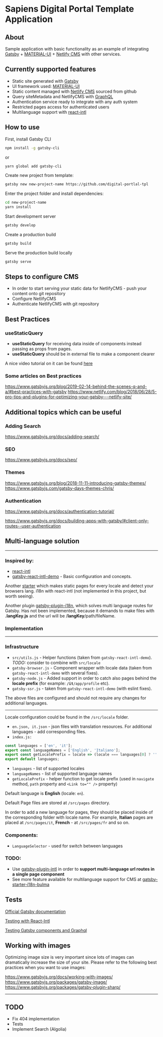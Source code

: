 # Sapiens Digital Portal Template Application

## About

Sample application with basic functionality as an example of integrating [Gatsby](https://www.gatsbyjs.org/) + [MATERIAL-UI](https://material-ui.com/) + [Netlify CMS](https://www.netlifycms.org/) with other services.

## Currently supported features

- Static site generated with [Gatsby](https://www.gatsbyjs.org/)
- UI framework used: [MATERIAL-UI](https://material-ui.com/)
- Static content managed with [Netlify CMS](https://www.netlifycms.org/) sourced from github
- Query siteMetadata and NetlifyCMS with [GraphQL](https://graphql.org/)
- Authentication service ready to integrate with any auth system
- Restricted pages access for authenticated users
- Multilanguage support with [react-intl](https://github.com/formatjs/react-intl)

## How to use

First, install Gatsby CLI

```sh
npm install -g gatsby-cli
```

or

```sh
yarn global add gatsby-cli
```

<!-- Download the example [or clone the repo](https://github.com/mui-org/material-ui): -->

<!--
```sh
curl https://codeload.github.com/mui-org/material-ui/tar.gz/next | tar -xz --strip=2  material-ui-next/examples/gatsby-next
cd gatsby-next
``` -->

Create new project from template:

```sh
gatsby new new-project-name https://github.com/digital-portlal-tpl
```

Enter the project folder and install dependencies:

```sh
cd new-project-name
yarn install
```

Start development server

```sh
gatsby develop
```

Create a production build

```sh
gatsby build
```

Serve the production build locally

```sh
gatsby serve
```

## Steps to configure CMS

- In order to start serving your static data for NetlifyCMS - push your content onto git repository
- Configure NetlifyCMS
- Authenticate NetlifyCMS with git repository

## Best Practices

### useStaticQuery

- **useStaticQuery** for receiving data inside of components instead passing as props from pages.
- **useStaticQuery** should be in external file to make a component clearer

A nice video tutorial on it can be found [here](https://egghead.io/lessons/gatsby-load-data-using-graphql-queries-directly-in-a-gatsby-v2-component-with-staticquery)

### Some articles on Best practices

https://www.gatsbyjs.org/blog/2019-02-14-behind-the-scenes-q-and-a/#best-practices-with-gatsby
https://www.netlify.com/blog/2018/06/28/5-pro-tips-and-plugins-for-optimizing-your-gatsby---netlify-site/

## Additional topics which can be useful

### Adding Search

https://www.gatsbyjs.org/docs/adding-search/

### SEO

https://www.gatsbyjs.org/docs/seo/

### Themes

https://www.gatsbyjs.org/blog/2018-11-11-introducing-gatsby-themes/
https://www.gatsbyjs.com/gatsby-days-themes-chris/

### Authentication

https://www.gatsbyjs.org/docs/authentication-tutorial/

https://www.gatsbyjs.org/docs/building-apps-with-gatsby/#client-only-routes--user-authentication

## Multi-language solution

---

### Inspired by:

- [react-intl](https://github.com/formatjs/react-intl)
- [gatsby-react-intl-demo](https://github.com/bmihelac/gatsby-react-intl-demo) - Basic configuration and concepts.

Another [starter](https://www.gatsbyjs.org/starters/tomekskuta/gatsby-starter-intl/) which makes static pages for every locale and detect your browsers lang. i18n with react-intl (not implemented in this project, but worth seeing).

Another plugin [gatsby-plugin-i18n](https://github.com/angeloocana/gatsby-plugin-i18n), which solves multi language routes for Gatsby.
Has not been implemented, because it demands to make files with **.langKey.js** and the url will be /**langKey**/path/fileName.

### Implementation

---

### Infrastructure

- `src/utils.js` - Helper functions (taken from `gatsby-react-intl-demo`). _TODO:_ consider to combine with `src/locale`
- `gatsby-browser.js` - Component wrapper with locale data (taken from `gatsby-react-intl-demo` with several fixes). 
- `gatsby-node.js` - Added support in order to catch also pages behind the **locale prefix** (for example: **`/it`**`/app/profile` etc).
- `gatsby-ssr.js` - taken from `gatsby-react-intl-demo` (with eslint fixes). 

The above files are configured and should not require any changes for additional languages.

---

Locale configuration could be found in the `/src/locale` folder.

- `en.json, it.json` - json files with translation resources. For additional languages - add corresponding files.
- `index.js:`

```js
const languages = ['en', 'it'];
export const languageNames = ['English', 'Italiano'];
export const getLocalePrefix = locale => (locale === languages[0] ? '' : `/${locale}`);
export default languages;
```

- `languages` - list of supported locales
- `languageNames` - list of supported language names
- `getLocalePrefix` - helper function to get locale prefix (used in `navigate` method, `path` property and `<Link to="" />` property)

Default language is **English** (locale: `en`).

Default Page files are stored at `/src/pages` directory.

In order to add a new language for pages, they should be placed inside of the corresponding folder with locale name. For example, **Italian** pages are placed at `/src/pages/it`, **French** - at `/src/pages/fr` and so on.

### Components:

- `LanguageSelector` - used for switch between languages

### TODO:

- Use [gatsby-plugin-intl](https://github.com/wiziple/gatsby-plugin-intl) in order to **support multi-language url routes in a single page component**
- See more feature available for multilanguage support for CMS at [gatsby-starter-i18n-bulma](https://github.com/kalwalt/gatsby-starter-i18n-bulma)

## Tests

[Official Gatsby documentation](https://www.gatsbyjs.org/docs/unit-testing/)

[Testing with React-Intl](https://github.com/formatjs/react-intl/blob/master/docs/Testing-with-React-Intl.md)

[Testing Gatsby components and Graphql](https://github.com/gatsbyjs/gatsby/blob/master/docs/docs/testing-components-with-graphql.md)

## Working with images
Optimizing image size is very important since lots of images can dramatically increase the size of your site.
Please refer to the following best practices when you want to use images:

https://www.gatsbyjs.org/docs/working-with-images/
https://www.gatsbyjs.org/packages/gatsby-image/
https://www.gatsbyjs.org/packages/gatsby-plugin-sharp/



---

## **TODO**

- Fix 404 implementation
- Tests
- Implement Search (Algolia)
